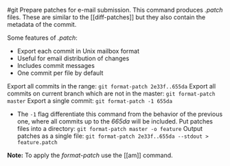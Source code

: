 #git 
Prepare patches for e-mail submission.
This command produces *.patch* files. These are similar to the [[diff-patches]] but they also contain the metadata of the commit.

Some features of *.patch*:
- Export each commit in Unix mailbox format
- Useful for email distribution of changes
- Includes commit messages
- One commit per file by default

Export all commits in the range: `git format-patch 2e33f..655da`
Export all commits on current branch which are not in the master: `git format-patch master`
Export a single commit: `git format-patch -1 655da`
- The `-1` flag differentiate this command from the behavior of the previous one, where all commits up to the *665da* will be included.
Put patches files into a directory: `git format-patch master -o feature`
Output patches as a single file: `git format-patch 2e33f..655da --stdout > feature.patch`

**Note:** To apply the *format-patch* use the [[am]] command.

